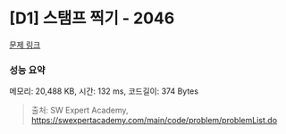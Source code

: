 # [D1] 스탬프 찍기 - 2046 

[문제 링크](https://swexpertacademy.com/main/code/problem/problemDetail.do?contestProbId=AV5QKdT6AyYDFAUq) 

### 성능 요약

메모리: 20,488 KB, 시간: 132 ms, 코드길이: 374 Bytes



> 출처: SW Expert Academy, https://swexpertacademy.com/main/code/problem/problemList.do